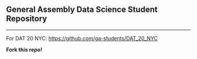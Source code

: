 ## General Assembly Data Science Student Repository

--- 

For DAT 20 NYC: https://github.com/ga-students/DAT_20_NYC

**Fork this repo!**

